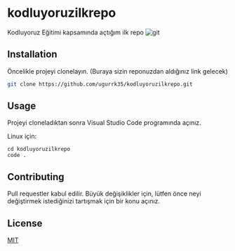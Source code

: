 # kodluyoruzilkrepo
Kodluyoruz Eğitimi kapsamında açtığım ilk repo
![git](https://user-images.githubusercontent.com/67828030/144763103-0e26ec64-318d-41e5-91fc-da2015d0adfe.png)
## Installation

Öncelikle projeyi clonelayın. (Buraya sizin reponuzdan aldığınız link gelecek)

```bash
git clone https://github.com/ugurrk35/kodluyoruzilkrepo.git
```

## Usage

Projeyi cloneladıktan sonra Visual Studio Code programında açınız.

Linux için:
```linux
cd kodluyoruzilkrepo
code .
```

## Contributing
Pull requestler kabul edilir. Büyük değişiklikler için, lütfen önce neyi değiştirmek istediğinizi tartışmak için bir konu açınız.


## License
[MIT](https://choosealicense.com/licenses/mit/)